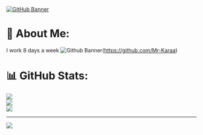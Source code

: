 [![GitHub Banner](https://github.com/Mr-Karaa/Mr-Karaa/assets/125089535/223aef67-47ca-40f9-912d-e63baeb7ff15)](https://github.com/Mr-Karaa)
# 💫 About Me:
I work 8 days a week
![Github Banner](https://github.com/Mr-Karaa/Mr-Karaa/assets/125089535/f94a13dd-19e3-4b9b-bc5a-be909032b179)(https://github.com/Mr-Karaa)



# 📊 GitHub Stats:
![](https://github-readme-stats.vercel.app/api?username=Mr-Karaa&theme=merko&hide_border=false&include_all_commits=true&count_private=true)<br/>
![](https://github-readme-streak-stats.herokuapp.com/?user=Mr-Karaa&theme=merko&hide_border=false)<br/>
![](https://github-readme-stats.vercel.app/api/top-langs/?username=Mr-Karaa&theme=merko&hide_border=false&include_all_commits=true&count_private=true&layout=compact)

---
[![](https://visitcount.itsvg.in/api?id=Mr-Karaa&icon=0&color=8)](https://visitcount.itsvg.in)

<!-- Proudly created with GPRM ( https://gprm.itsvg.in ) -->
